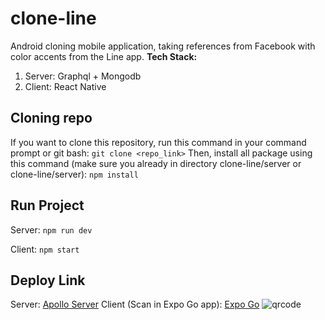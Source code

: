 # clone-line

Android cloning mobile application, taking references from Facebook with color accents from the Line app.
**Tech Stack:**

 1. Server: Graphql + Mongodb
 2. Client: React Native

## Cloning repo
If you want to clone this repository, run this command in your command prompt or git bash:
    `git clone <repo_link>`
Then, install all package using this command (make sure you already in directory clone-line/server or clone-line/server):
   `npm install`

## Run Project
Server:
`npm run dev`

Client:
`npm start`

## Deploy Link
Server: [Apollo Server](https://clon.fabianzki.site/)
Client (Scan in Expo Go app): [Expo Go](https://expo.dev/preview/update?message=refactor%3A%20changing%20httpLink%20uri&updateRuntimeVersion=1.0.0&createdAt=2024-09-23T01%3A56%3A22.287Z&slug=exp&projectId=b4a40ace-2f4e-4162-8cdd-c10534e97d5d&group=07c6dcd3-4c99-4628-9f3a-74a0117239ae)
![qrcode](https://qr.expo.dev/eas-update?slug=exp&projectId=b4a40ace-2f4e-4162-8cdd-c10534e97d5d&groupId=07c6dcd3-4c99-4628-9f3a-74a0117239ae&host=u.expo.dev)
